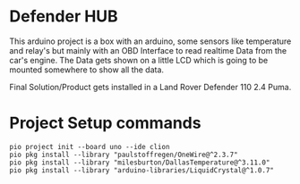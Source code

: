 # Defender HUB
This arduino project is a box with an arduino, some sensors like temperature and relay's but mainly with an OBD Interface to read realtime Data from the car's engine.
The Data gets shown on a little LCD which is going to be mounted somewhere to show all the data.

Final Solution/Product gets installed in a Land Rover Defender 110 2.4 Puma.

# Project Setup commands
```
pio project init --board uno --ide clion
pio pkg install --library "paulstoffregen/OneWire@^2.3.7"
pio pkg install --library "milesburton/DallasTemperature@^3.11.0"
pio pkg install --library "arduino-libraries/LiquidCrystal@^1.0.7"    
```